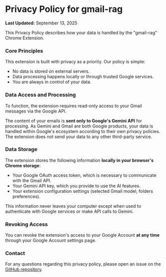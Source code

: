 # Privacy Policy for gmail-rag

**Last Updated:** September 13, 2025

This Privacy Policy describes how your data is handled by the "gmail-rag" Chrome Extension.

### Core Principles
This extension is built with privacy as a priority. Our policy is simple:
*   No data is stored on external servers.
*   Data processing happens locally or through trusted Google services.
*   You are always in control of your data.

### Data Access and Processing
To function, the extension requires read-only access to your Gmail messages via the Google API. 

The content of your emails is **sent only to Google's Gemini API** for processing. As Gemini and Gmail are both Google products, your data is handled within Google's ecosystem according to their own privacy policies. The extension does not send your data to any other third-party service.

### Data Storage
The extension stores the following information **locally in your browser's Chrome storage**:
*   Your Google OAuth access token, which is necessary to communicate with the Gmail API.
*   Your Gemini API key, which you provide to use the AI features.
*   Your extension configuration settings (selected Gmail model, folders preferences).

This information never leaves your computer except when used to authenticate with Google services or make API calls to Gemini.

### Revoking Access
You can revoke the extension's access to your Google Account **at any time** through your Google Account settings page.

### Contact
For any questions regarding this privacy policy, please open an issue on the [GitHub repository](https://github.com/Giustino98/gmail-rag/issues).